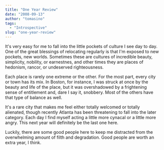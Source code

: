 ```yaml
---
title: "One Year Review"
date: "2008-09-13"
author: "tomasino"
tags:
  - "Introspective"
slug: "one-year-review"
---
```


It's very easy for me to fall into the little pockets of culture I see
day to day. One of the great blessings of relocating regularly is that
I'm exposed to new pockets, new worlds. Sometimes these are cultures of
incredible beauty, simplicity, nobility, or earnestnes, and other times
they are places of hedonism, rancor, or undeserved righteousness.

Each place is rarely one extreme or the other. For the most part, every
city or town has its mix. In Boston, for instance, I was struck at once
by the beauty and life of the place, but it was overshadowed by a
frightening sense of entitlement and, dare I say it, snobbery. Most of
the others have that type of balance as well.

It's a rare city that makes me feel either totally welcomed or totally
alienated, though recently Atlanta has been threatening to fall into the
later category. Each day I find myself acting a little more cynacal or a
little more angry. This next year will definitely be the last one here.

Luckily, there are some good people here to keep me distracted from the
overwhelming amount of filth and degradation. Good people are worth an
extra year, I think.
